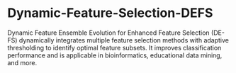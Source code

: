 # Dynamic-Feature-Selection-DEFS
Dynamic Feature Ensemble Evolution for Enhanced Feature Selection (DE-FS) dynamically integrates multiple feature selection methods with adaptive thresholding to identify optimal feature subsets. It improves classification performance and is applicable in bioinformatics, educational data mining, and more.
